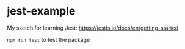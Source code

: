 # jest-example

My sketch for learning Jest: https://jestjs.io/docs/en/getting-started

<code>npm run test</code> to test the package
